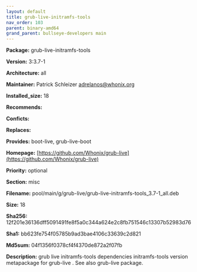 ```yaml
---
layout: default
title: grub-live-initramfs-tools
nav_order: 103
parent: binary-amd64
grand_parent: bullseye-developers main
---
```


**Package:** grub-live-initramfs-tools

**Version:** 3:3.7-1

**Architecture:**  all

**Maintainer:**  Patrick Schleizer <adrelanos@whonix.org>

**Installed_size:**  18

**Recommends:**  

**Conficts:**  

**Replaces:**  

**Provides:**  boot-live, grub-live-boot

**Homepage:**  [https://github.com/Whonix/grub-live](https://github.com/Whonix/grub-live)

**Priority:**  optional

**Section:** misc

**Filename:**  pool/main/g/grub-live/grub-live-initramfs-tools_3.7-1_all.deb

**Size:**  18

**Sha256:**  12f201e36136dff5091491fe8f5a0c344a624e2c8fb751546c13307b52983d76

**Sha1:**  bb623fe754f05785b9ad3bae4106c33639c2d821

**Md5sum:**  04f1356f0378cf4f4370de872a2f07fb

**Description:** grub live initramfs-tools dependencies
 initramfs-tools version metapackage for grub-live
 .
 See also grub-live package.


